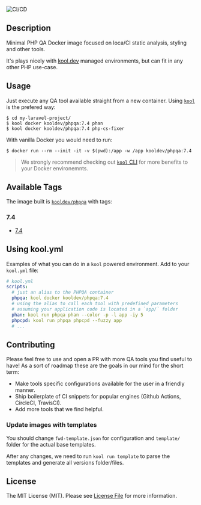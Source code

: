 ![CI/CD](https://github.com/kool-dev/docker-phpqa/workflows/CI/CD/badge.svg)

## Description

Minimal PHP QA Docker image focused on loca/CI static analysis, styling and other tools.

It's plays nicely with [kool.dev](https://github.com/kool-dev/kool) managed environments, but can fit in any other PHP use-case.

## Usage

Just execute any QA tool available straight from a new container. Using [`kool`](https://github.com/kool-dev/kool) is the prefered way:

```console
$ cd my-laravel-project/
$ kool docker kooldev/phpqa:7.4 phan
$ kool docker kooldev/phpqa:7.4 php-cs-fixer
```

With vanilla Docker you would need to run:

```
$ docker run --rm --init -it -v $(pwd):/app -w /app kooldev/phpqa:7.4
```

> We strongly recommend checking out [`kool` CLI](https://github.com/kool-dev/kool) for more benefits to your Docker environemnts.

## Available Tags

The image built is [`kooldev/phpqa`](https://hub.docker.com/r/kooldev/phpqa/tags?page=1&ordering=last_updated) with tags:

### 7.4

- [7.4](https://github.com/kool-dev/docker-phpqa/blob/main/7.4/Dockerfile)

## Using kool.yml

Examples of what you can do in a `kool` powered environment. Add to your `kool.yml` file:

```yaml
# kool.yml
scripts:
  # just an alias to the PHPQA container
  phpqa: kool docker kooldev/phpqa:7.4
  # using the alias to call each tool with predefined parameters
  # assuming your application code is located in a `app/` folder
  phan: kool run phpqa phan --color -p -l app -iy 5
  phpcpd: kool run phpqa phpcpd --fuzzy app
  # ...
```

## Contributing

Please feel free to use and open a PR with more QA tools you find useful to have! As a sort of roadmap these are the goals in our mind for the short term:

- Make tools specific configurations available for the user in a friendly manner.
- Ship boilerplate of CI snippets for popular engines (Github Actions, CircleCI, TravisCI).
- Add more tools that we find helpful.


### Update images with templates

You should change `fwd-template.json` for configuration and `template/` folder for the actual base templates.

After any changes, we need to run `kool run template` to parse the templates and generate all versions folder/files.

## License

The MIT License (MIT). Please see [License File](LICENSE.md) for more information.
